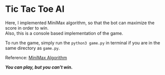 # Tic Tac Toe AI

Here, I implemented MiniMax algorithm, so that the bot can maximize the score in order to win.  
Also, this is a console based implementation of the game.    

To run the game, simply run the `python3 game.py` in terminal if you are in the same directory as `game.py`.  

Reference: <a href='https://www.youtube.com/watch?v=l-hh51ncgDI&t=210s' target='blank_'>MiniMax Algorithm</a>

***You can play, but you can't win.***
